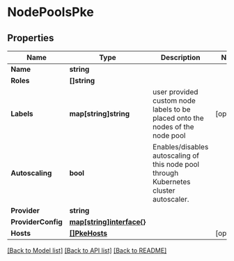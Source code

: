 # NodePoolsPke

## Properties
Name | Type | Description | Notes
------------ | ------------- | ------------- | -------------
**Name** | **string** |  | 
**Roles** | **[]string** |  | 
**Labels** | **map[string]string** | user provided custom node labels to be placed onto the nodes of the node pool | [optional] 
**Autoscaling** | **bool** | Enables/disables autoscaling of this node pool through Kubernetes cluster autoscaler. | 
**Provider** | **string** |  | 
**ProviderConfig** | [**map[string]interface{}**](.md) |  | 
**Hosts** | [**[]PkeHosts**](PKEHosts.md) |  | [optional] 

[[Back to Model list]](../README.md#documentation-for-models) [[Back to API list]](../README.md#documentation-for-api-endpoints) [[Back to README]](../README.md)


